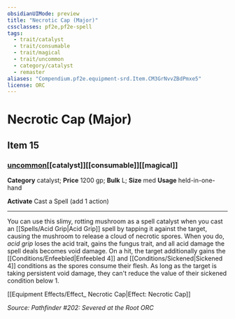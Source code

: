 ```yaml
---
obsidianUIMode: preview
title: "Necrotic Cap (Major)"
cssclasses: pf2e,pf2e-spell
tags:
  - trait/catalyst
  - trait/consumable
  - trait/magical
  - trait/uncommon
  - category/catalyst
  - remaster
aliases: "Compendium.pf2e.equipment-srd.Item.CM3GrNvvZBdPmxe5"
license: ORC
---
```

# Necrotic Cap (Major)
## Item 15
### [uncommon](uncommon "Uncommon Rarity Trait")[[catalyst]][[consumable]][[magical]]

**Category** catalyst; 
**Price** 1200 gp; 
**Bulk** L; **Size** med
**Usage** held-in-one-hand

**Activate** Cast a Spell (add 1 action)

* * *

You can use this slimy, rotting mushroom as a spell catalyst when you cast an [[Spells/Acid Grip|Acid Grip]] spell by tapping it against the target, causing the mushroom to release a cloud of necrotic spores. When you do, _acid grip_ loses the acid trait, gains the fungus trait, and all acid damage the spell deals becomes void damage. On a hit, the target additionally gains the [[Conditions/Enfeebled|Enfeebled 4]] and [[Conditions/Sickened|Sickened 4]] conditions as the spores consume their flesh. As long as the target is taking persistent void damage, they can't reduce the value of their sickened condition below 1.

[[Equipment Effects/Effect_ Necrotic Cap|Effect: Necrotic Cap]]

*Source: Pathfinder #202: Severed at the Root*
*ORC*